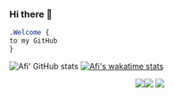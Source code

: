 ### Hi there 👋

```css
.Welcome { 
to my GitHub
}
```
<p align="center">
  
![Afi' GitHub stats](https://github-readme-stats.vercel.app/api?username=Afi&show_icons=true&theme=tokyonight)
[![Afi's wakatime stats](https://github-readme-stats.vercel.app/api/wakatime?username=Afi&theme=tokyonight)](https://github.com/anuraghazra/github-readme-stats)
</p>
<p align="center"><img src="https://i.imgur.com/QBkS6bd.png"><img src="https://i.imgur.com/pirVf4i.png"> <img src="https://i.imgur.com/jjOMCGF.png"></p>
